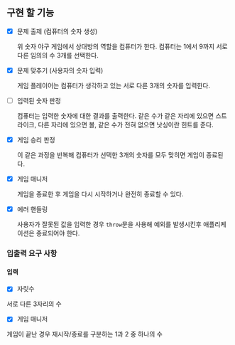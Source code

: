 
## 구현 할 기능


- [x] 문제 출제 (컴퓨터의 숫자 생성)

    위 숫자 야구 게임에서 상대방의 역할을 컴퓨터가 한다. 컴퓨터는 1에서 9까지 서로 다른 임의의 수 3개를 선택한다.
    
- [x] 문제 맞추기 (사용자의 숫자 입력)
    
    게임 플레이어는 컴퓨터가 생각하고 있는 서로 다른 3개의 숫자를 입력한다.

- [ ] 입력된 숫자 판정

     컴퓨터는 입력한 숫자에 대한 결과를 출력한다. 같은 수가 같은 자리에 있으면 스트라이크, 다른 자리에 있으면 볼, 같은 수가 전혀 없으면 낫싱이란 힌트를 준다.


- [x] 게임 승리 판정

    이 같은 과정을 반복해 컴퓨터가 선택한 3개의 숫자를 모두 맞히면 게임이 종료된다.


- [x] 게임 매니저

    게임을 종료한 후 게임을 다시 시작하거나 완전히 종료할 수 있다.


- [x] 에러 핸들링

    사용자가 잘못된 값을 입력한 경우 `throw`문을 사용해 예외를 발생시킨후 애플리케이션은 종료되어야 한다.


### 입출력 요구 사항

#### 입력

- [x] 자릿수

서로 다른 3자리의 수

- [x] 게임 매니저

게임이 끝난 경우 재시작/종료를 구분하는 1과 2 중 하나의 수